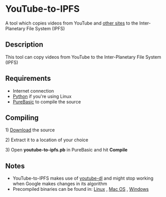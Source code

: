 # YouTube-to-IPFS
A tool which copies videos from YouTube and <a href="https://ytdl-org.github.io/youtube-dl/supportedsites.html">other sites</a> to the Inter-Planetary File System (IPFS)

<h2>Description</h2>
<p>This tool can copy videos from YouTube to the Inter-Planetary File System (IPFS)</p>

<h2>Requirements</h2>
<ul>
<li>Internet connection</li>
<li><a href="https://www.python.org/">Python</a> if you're using Linux</li>
<li><a href="https://www.purebasic.com/">PureBasic</a> to compile the source</li>
  
</ul>

<h2>Compiling</h2>
<p> 1) <a href="https://github.com/99fk/YouTube-to-IPFS/archive/master.zip">Download</a> the source</p>
<p> 2) Extract it to a location of your choice</p>
<p> 3) Open <b>youtube-to-ipfs.pb</b> in PureBasic and hit <b>Compile</b></p>

<h2>Notes</h2>

<ul>
<li>YouTube-to-IPFS makes use of <a href="https://ytdl-org.github.io/youtube-dl/index.html">youtube-dl</a> and might stop working when Google makes changes in its algorithm </li>
<li>Precompiled binaries can be found in: <a href="https://github.com/99fk/YouTube-to-IPFS/tree/master/Linux">Linux</a> , <a href="https://github.com/99fk/YouTube-to-IPFS/tree/master/Mac%20OS">Mac OS</a> , <a href="https://github.com/99fk/YouTube-to-IPFS/tree/master/Windows">Windows</a> </li>
</ul>
